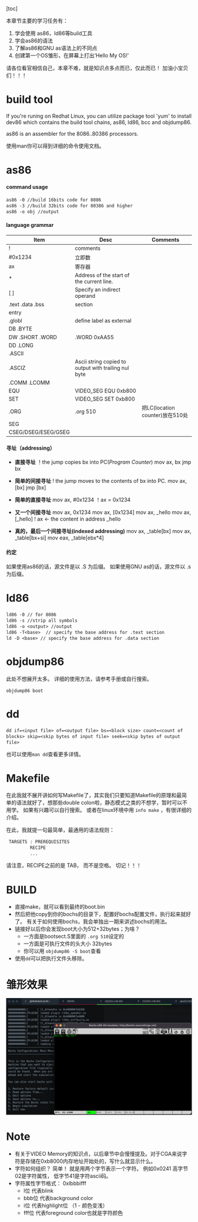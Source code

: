 [toc]

本章节主要的学习任务有：
1. 学会使用 as86，ld86等build工具
2. 学会as86的语法
3. 了解as86和GNU as语法上的不同点
4. 创建第一个OS雏形，在屏幕上打出‘Hello My OS!'

请各位看官相信自己，本章不难，就是知识点多点而已，仅此而已！ 加油小宝贝们！！！

# build tool
If you're runing on Redhat Linux, you can utilize package tool 'yum' to install dev86 which contains the build tool chains, as86, ld86, bcc and objdump86.

as86  is an assembler for the 8086..80386 processors.

使用man你可以得到详细的命令使用文档。

# as86
#### command usage
    as86 -0 //build 16bits code for 8086
    as86 -3 //build 32bits code for 80386 and higher
    as86 -o obj //output

#### language grammar
|Item|Desc|Comments|
|---|---|---|
| ! | comments||
 #0x1234 | 立即数 ||
| ax| 寄存器||
| * | Address of the start of the current line. ||
|[ ]|Specify an indirect operand||
|.text .data .bss | section ||
| entry | | |
| .globl | define label as external | |
| DB .BYTE || |
| DW .SHORT .WORD|.WORD 0xAA55| |
| DD .LONG || |
| .ASCII || |
| .ASCIZ | Ascii string copied to output with trailing nul byte | |
| .COMM .LCOMM || |
| EQU | VIDEO_SEG EQU 0xb800| |
| SET | VIDEO_SEG SET 0xb800| |
| .ORG |.org 510| 把LC(location counter)放在510处|
|SEG|||
|CSEG/DSEG/ESEG/GSEG|||


#### 寻址（addressing）
- **直接寻址**
    ！the jump copies bx into PC(*Program Counter*)
    mov ax, bx
    jmp bx

- **简单的间接寻址**
    ! the jump moves to the contents of bx into PC.
    mov ax, [bx]
    jmp [bx]

- **简单的直接寻址**
    mov ax, #0x1234   ！ax = 0x1234

- **又一个间接寻址**
    mov ax, 0x1234
    mov ax, [0x1234]
    mov ax, _hello
    mov ax, [_hello]  ! ax <- the content in address _hello

- **真的，最后一个间接寻址(indexed addressing)**
    mov ax, _table[bx]
    mov ax, _table[bx+si]
    mov eax, _table[ebx*4]

#### 约定
如果使用as86的话，源文件是以 .S 为后缀。
如果使用GNU as的话，源文件以 .s 为后缀。


# ld86
    ld86 -0 // for 8086
    ld86 -s //strip all symbols
    ld86 -o <output> //output
    ld86 -T<base>  // specify the base address for .text section
    ld -D <base> // specify the base address for .data section

# objdump86
此处不想展开太多。 详细的使用方法，请参考手册或自行搜索。
    
    objdump86 boot

# dd

    dd if=<input file> of=<output file> bs=<block size> count=<count of blocks> skip=<skip bytes of input file> seek=<skip bytes of output file> 

也可以使用`man dd`查看更多详情。

# Makefile
在此我就不展开讲如何写Makefile了，其实我们只要知道Makefile的原理和最简单的语法就好了，想那些double colon啦，静态模式之类的不想学，暂时可以不用学。
如果有兴趣可以自行搜索。 或者在linux环境中用 `info make` ，有很详细的介绍。

在此，我就提一句最简单，最通用的语法规则：

     TARGETS : PREREQUISITES
             RECIPE
             ...

请注意，RECIPE之前的是 TAB， 而不是空格。 切记！！！


# BUILD
- 直接make，就可以看到最终的boot.bin
- 然后把他copy到你的bochs的目录下，配置好bochs配置文件，执行起来就好了。 有关于如何使用bochs，我会单独出一期来讲述bochs的用法。
- 链接好以后你会发现boot大小为512+32bytes；为啥？
    * 一方面是bootsect.S里面的 `.org 510`设定的
    * 一方面是可执行文件的头大小 32bytes
    * 你可以用 `objdump86 -S boot`查看
- 使用`dd`可以把执行文件头移除。


# 雏形效果
![DEMO of OS](%E9%9B%8F%E5%BD%A2%E6%95%88%E6%9E%9C.png "刚孵化出来")


# Note
- 有关于VIDEO Memory的知识点，以后章节中会慢慢提及。对于CGA来说字符是存储在0xb8000内存地址开始处的，写什么就显示什么。
- 字符如何组织？ 简单！ 就是用两个字节表示一个字符。 例如0x0241 高字节02是字符属性， 低字节41是字符ascii码。
- 字符属性字节格式： 0xlbbbifff   
    * l位 代表blink
    * bbb位 代表background color
    * i位 代表highlight位 （1 - 颜色变浅）
    * fff位 代表foreground color也就是字符颜色


